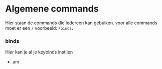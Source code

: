 # Algemene commands

Hier staan de commands die iedereen kan gebuiken.
voor alle commands moet er een `/` voorbeeld: `/binds`.

### binds

Hier kan je al je keybinds instllen

-   am
